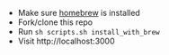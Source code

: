 - Make sure [homebrew](https://brew.sh/) is installed
- Fork/clone this repo
- Run `sh scripts.sh install_with_brew`
- Visit http://localhost:3000
